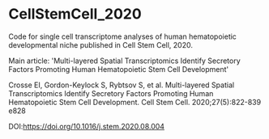 # CellStemCell_2020
Code for single cell transcriptome analyses of human hematopoietic developmental niche published in Cell Stem Cell, 2020. 

Main article: 'Multi-layered Spatial Transcriptomics Identify Secretory Factors Promoting Human Hematopoietic Stem Cell Development' 

Crosse EI, Gordon-Keylock S, Rybtsov S, et al. Multi-layered Spatial Transcriptomics Identify Secretory Factors Promoting Human Hematopoietic Stem Cell Development. Cell Stem Cell. 2020;27(5):822-839 e828

DOI:https://doi.org/10.1016/j.stem.2020.08.004
